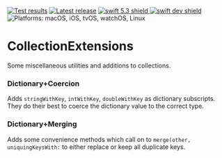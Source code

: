 [comment]: <> (Header Generated by ActionStatus 1.0.2 - 365)

[![Test results][tests shield]][actions] [![Latest release][release shield]][releases] [![swift 5.3 shield] ![swift dev shield]][swift] ![Platforms: macOS, iOS, tvOS, watchOS, Linux][platforms shield]

[release shield]: https://img.shields.io/github/v/release/elegantchaos/CollectionExtensions
[platforms shield]: https://img.shields.io/badge/platforms-macOS_iOS_tvOS_watchOS_Linux-lightgrey.svg?style=flat "macOS, iOS, tvOS, watchOS, Linux"
[tests shield]: https://github.com/elegantchaos/CollectionExtensions/workflows/Tests/badge.svg
[swift 5.3 shield]: https://img.shields.io/badge/swift-5.3-F05138.svg "Swift 5.3"
[swift dev shield]: https://img.shields.io/badge/swift-dev-F05138.svg "Swift dev"

[swift]: https://swift.org
[releases]: https://github.com/elegantchaos/CollectionExtensions/releases
[actions]: https://github.com/elegantchaos/CollectionExtensions/actions

[comment]: <> (End of ActionStatus Header)


# CollectionExtensions

Some miscellaneous utilities and additions to collections.

### Dictionary+Coercion

Adds `stringWithKey`, `intWithKey`, `doubleWithKey` as dictionary subscripts. They do their best to coerce the dictionary value to the correct type.


### Dictionary+Merging

Adds some convenience methods which call on to `merge(other, uniquingKeysWith:` to either replace or keep all duplicate keys.
